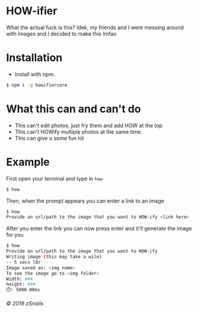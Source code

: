 # HOW-ifier

What the actual fuck is this? Idek, my friends and I were messing around with images and I decided to make this lmfao

# Installation

* Install with npm.

```bash
$ npm i -g howifiercore
```

# What this can and can't do

* This can't edit photos, just fry them and add HOW at the top
* This can't HOWify multiple photos at the same time.
* This can give u some fun lol

# Example


First open your terminal and type in `how`
```bash
$ how
```
Then, when the prompt appears you can enter a link to an image
```bash
$ how
Provide an url/path to the image that you want to HOW-ify <link here>
```
After you enter the link you can now press enter and it'll generate the image for you
```bash
$ how
Provide an url/path to the image that you want to HOW-ify 
Writing image (this may take a wile)
-- 5 secs l8r --
Image saved as: <img name>
To see the image go to <img folder>
Width: ###
height: ###
⏱️: 5000.00ms
```

###### © 2019 zSnails